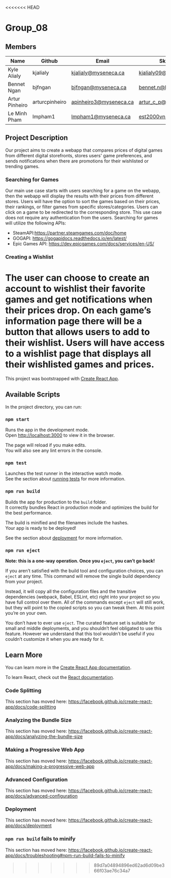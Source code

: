 <<<<<<< HEAD
# Group_08

## Members
| Name           | Github         | Email                  | Skype                 |
| -------------- | -------------- | ---------------------- | --------------------- |
| Kyle Alialy    | kjalialy       | kjalialy@myseneca.ca   | kjalialy09@gmail.com  |
| Bennet Ngan    | bjfngan        | bjfngan@myseneca.ca    | bennet.n@hotmail.com  |
| Artur Pinheiro | arturcpinheiro | apinheiro3@myseneca.ca | artur_c_p@hotmail.com |
| Le Minh Pham   | lmpham1        | lmpham1@myseneca.ca    | est2000vn@gmail.com   |

## Project Description

Our project aims to create a webapp that compares prices of digital games from different digital storefronts, stores users' game preferences, and sends notifications when there are promotions for their wishlisted or trending games.

### Searching for Games
Our main use case starts with users searching for a game on the webapp, then the webapp will display the results with their prices from different stores. Users will have the option to sort the games based on their prices, their rankings, or filter games from specific stores/categories. Users can click on a game to be redirected to the corresponding store. This use case does not require any authentication from the users. Searching for games will utilize the following APIs:
* SteamAPI:https://partner.steamgames.com/doc/home
* GOGAPI: https://gogapidocs.readthedocs.io/en/latest/
* Epic Games API: https://dev.epicgames.com/docs/services/en-US/

### Creating a Wishlist
The user can choose to create an account to wishlist their favorite games and get notifications when their prices drop. On each game’s information page there will be a button that allows users to add to their wishlist. Users will have access to a wishlist page that displays all their wishlisted games and prices.
=======
This project was bootstrapped with [Create React App](https://github.com/facebook/create-react-app).

## Available Scripts

In the project directory, you can run:

### `npm start`

Runs the app in the development mode.<br />
Open [http://localhost:3000](http://localhost:3000) to view it in the browser.

The page will reload if you make edits.<br />
You will also see any lint errors in the console.

### `npm test`

Launches the test runner in the interactive watch mode.<br />
See the section about [running tests](https://facebook.github.io/create-react-app/docs/running-tests) for more information.

### `npm run build`

Builds the app for production to the `build` folder.<br />
It correctly bundles React in production mode and optimizes the build for the best performance.

The build is minified and the filenames include the hashes.<br />
Your app is ready to be deployed!

See the section about [deployment](https://facebook.github.io/create-react-app/docs/deployment) for more information.

### `npm run eject`

**Note: this is a one-way operation. Once you `eject`, you can’t go back!**

If you aren’t satisfied with the build tool and configuration choices, you can `eject` at any time. This command will remove the single build dependency from your project.

Instead, it will copy all the configuration files and the transitive dependencies (webpack, Babel, ESLint, etc) right into your project so you have full control over them. All of the commands except `eject` will still work, but they will point to the copied scripts so you can tweak them. At this point you’re on your own.

You don’t have to ever use `eject`. The curated feature set is suitable for small and middle deployments, and you shouldn’t feel obligated to use this feature. However we understand that this tool wouldn’t be useful if you couldn’t customize it when you are ready for it.

## Learn More

You can learn more in the [Create React App documentation](https://facebook.github.io/create-react-app/docs/getting-started).

To learn React, check out the [React documentation](https://reactjs.org/).

### Code Splitting

This section has moved here: https://facebook.github.io/create-react-app/docs/code-splitting

### Analyzing the Bundle Size

This section has moved here: https://facebook.github.io/create-react-app/docs/analyzing-the-bundle-size

### Making a Progressive Web App

This section has moved here: https://facebook.github.io/create-react-app/docs/making-a-progressive-web-app

### Advanced Configuration

This section has moved here: https://facebook.github.io/create-react-app/docs/advanced-configuration

### Deployment

This section has moved here: https://facebook.github.io/create-react-app/docs/deployment

### `npm run build` fails to minify

This section has moved here: https://facebook.github.io/create-react-app/docs/troubleshooting#npm-run-build-fails-to-minify
>>>>>>> 89d7a04894896ed62ad6d09be366f03ae76c34a7
